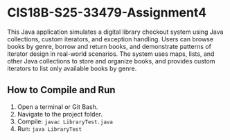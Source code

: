 # CIS18B-S25-33479-Assignment4

This Java application simulates a digital library checkout system using Java collections, custom iterators, and exception handling. Users can browse books by genre, borrow and return books, and demonstrate patterns of iterator design in real-world scenarios. The system uses maps, lists, and other Java collections to store and organize books, and provides custom iterators to list only available books by genre.

## How to Compile and Run
1. Open a terminal or Git Bash.
2. Navigate to the project folder.
3. Compile: `javac LibraryTest.java`
4. Run: `java LibraryTest`


